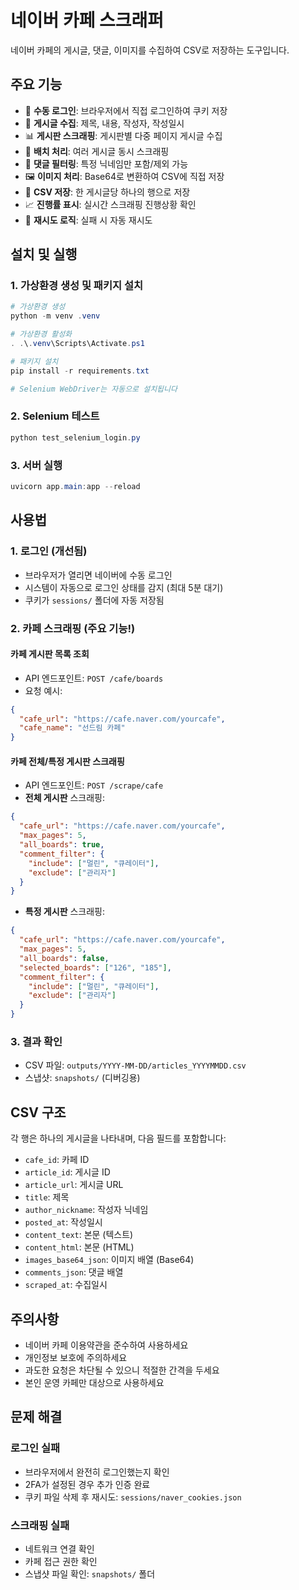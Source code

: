 # 네이버 카페 스크래퍼

네이버 카페의 게시글, 댓글, 이미지를 수집하여 CSV로 저장하는 도구입니다.

## 주요 기능

- 🔐 **수동 로그인**: 브라우저에서 직접 로그인하여 쿠키 저장
- 📝 **게시글 수집**: 제목, 내용, 작성자, 작성일시
- 📊 **게시판 스크래핑**: 게시판별 다중 페이지 게시글 수집
- 🔄 **배치 처리**: 여러 게시글 동시 스크래핑
- 💬 **댓글 필터링**: 특정 닉네임만 포함/제외 가능
- 🖼️ **이미지 처리**: Base64로 변환하여 CSV에 직접 저장
- 💾 **CSV 저장**: 한 게시글당 하나의 행으로 저장
- 📈 **진행률 표시**: 실시간 스크래핑 진행상황 확인
- 🔄 **재시도 로직**: 실패 시 자동 재시도

## 설치 및 실행

### 1. 가상환경 생성 및 패키지 설치
```powershell
# 가상환경 생성
python -m venv .venv

# 가상환경 활성화
. .\.venv\Scripts\Activate.ps1

# 패키지 설치
pip install -r requirements.txt

# Selenium WebDriver는 자동으로 설치됩니다
```

### 2. Selenium 테스트
```powershell
python test_selenium_login.py
```

### 3. 서버 실행
```powershell
uvicorn app.main:app --reload
```

## 사용법

### 1. 로그인 (개선됨)
- 브라우저가 열리면 네이버에 수동 로그인
- 시스템이 자동으로 로그인 상태를 감지 (최대 5분 대기)
- 쿠키가 `sessions/` 폴더에 자동 저장됨

### 2. 카페 스크래핑 (주요 기능!)

#### 카페 게시판 목록 조회
- API 엔드포인트: `POST /cafe/boards`
- 요청 예시:
```json
{
  "cafe_url": "https://cafe.naver.com/yourcafe",
  "cafe_name": "선드림 카페"
}
```

#### 카페 전체/특정 게시판 스크래핑
- API 엔드포인트: `POST /scrape/cafe`
- **전체 게시판** 스크래핑:
```json
{
  "cafe_url": "https://cafe.naver.com/yourcafe",
  "max_pages": 5,
  "all_boards": true,
  "comment_filter": {
    "include": ["멀린", "큐레이터"],
    "exclude": ["관리자"]
  }
}
```

- **특정 게시판** 스크래핑:
```json
{
  "cafe_url": "https://cafe.naver.com/yourcafe",
  "max_pages": 5,
  "all_boards": false,
  "selected_boards": ["126", "185"],
  "comment_filter": {
    "include": ["멀린", "큐레이터"],
    "exclude": ["관리자"]
  }
}
```

### 3. 결과 확인
- CSV 파일: `outputs/YYYY-MM-DD/articles_YYYYMMDD.csv`
- 스냅샷: `snapshots/` (디버깅용)

## CSV 구조

각 행은 하나의 게시글을 나타내며, 다음 필드를 포함합니다:

- `cafe_id`: 카페 ID
- `article_id`: 게시글 ID  
- `article_url`: 게시글 URL
- `title`: 제목
- `author_nickname`: 작성자 닉네임
- `posted_at`: 작성일시
- `content_text`: 본문 (텍스트)
- `content_html`: 본문 (HTML)
- `images_base64_json`: 이미지 배열 (Base64)
- `comments_json`: 댓글 배열
- `scraped_at`: 수집일시

## 주의사항

- 네이버 카페 이용약관을 준수하여 사용하세요
- 개인정보 보호에 주의하세요
- 과도한 요청은 차단될 수 있으니 적절한 간격을 두세요
- 본인 운영 카페만 대상으로 사용하세요

## 문제 해결

### 로그인 실패
- 브라우저에서 완전히 로그인했는지 확인
- 2FA가 설정된 경우 추가 인증 완료
- 쿠키 파일 삭제 후 재시도: `sessions/naver_cookies.json`

### 스크래핑 실패  
- 네트워크 연결 확인
- 카페 접근 권한 확인
- 스냅샷 파일 확인: `snapshots/` 폴더
